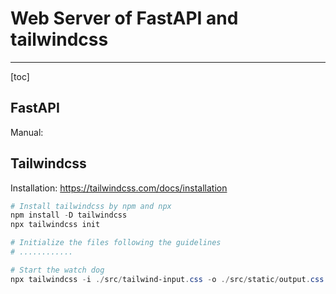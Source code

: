 # Web Server of FastAPI and tailwindcss

---
[toc]

## FastAPI

Manual:

## Tailwindcss

Installation: <https://tailwindcss.com/docs/installation>

```powershell
# Install tailwindcss by npm and npx
npm install -D tailwindcss
npx tailwindcss init

# Initialize the files following the guidelines
# ............

# Start the watch dog
npx tailwindcss -i ./src/tailwind-input.css -o ./src/static/output.css --watch
```
